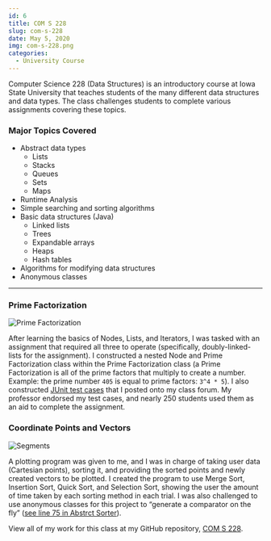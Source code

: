 ```yaml
---
id: 6
title: COM S 228
slug: com-s-228
date: May 5, 2020
img: com-s-228.png
categories:
  - University Course
---
```


Computer Science 228 (Data Structures) is an introductory course at Iowa State University that teaches students of the many different data structures and data types. The class challenges students to complete various assignments covering these topics.

<!--more-->

### Major Topics Covered

  - Abstract data types
    - Lists
    - Stacks
    - Queues
    - Sets
    - Maps
  - Runtime Analysis
  - Simple searching and sorting algorithms
  - Basic data structures (Java)
    - Linked lists
    - Trees
    - Expandable arrays
    - Heaps
    - Hash tables
  - Algorithms for modifying data structures
  - Anonymous classes

---

### Prime Factorization

![Prime Factorization](/blog-images/prime-factorization.png)

After learning the basics of Nodes, Lists, and Iterators, I was tasked with an assignment that required all three to operate (specifically, doubly-linked-lists for the assignment). I constructed a nested Node and Prime Factorization class within the Prime Factorization class (a Prime Factorization is all of the prime factors that multiply to create a number. Example: the prime number `405` is equal to prime factors: `3^4 * 5`). I also constructed [JUnit test cases](https://github.com/ChristianLisle/COM-S-228/blob/master/A3_PrimeFactorization/JUnitTests/hw3Tests.java) that I posted onto my class forum. My professor endorsed my test cases, and nearly 250 students used them as an aid to complete the assignment.

### Coordinate Points and Vectors

![Segments](/blog-images/segments.png)

A plotting program was given to me, and I was in charge of taking user data (Cartesian points), sorting it, and providing the sorted points and newly created vectors to be plotted. I created the program to use Merge Sort, Insertion Sort, Quick Sort, and Selection Sort, showing the user the amount of time taken by each sorting method in each trial. I was also challenged to use anonymous classes for this project to “generate a comparator on the fly” ([see line 75 in Abstrct Sorter](https://github.com/ChristianLisle/COM-S-228/blob/859ef5c9a9c53e52ac94c527a6ac11adf027c497/A2_CoordinatePointsAndVectors/src/hw2/AbstractSorter.java#L75)).

View all of my work for this class at my GitHub repository, [COM S 228](http://github.com/ChristianLisle/com-s-228).